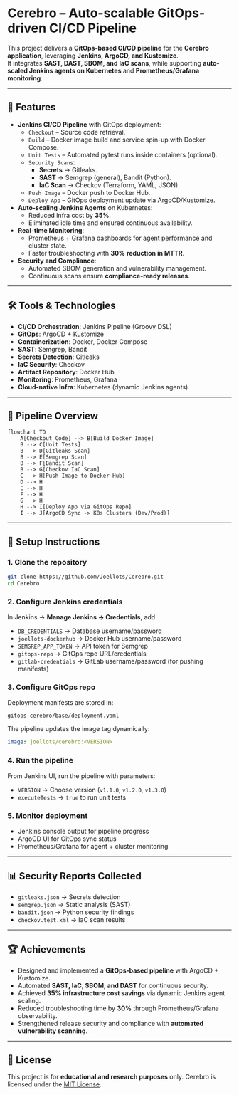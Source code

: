 
# Cerebro – Auto-scalable GitOps-driven CI/CD Pipeline

This project delivers a **GitOps-based CI/CD pipeline** for the **Cerebro application**, leveraging **Jenkins, ArgoCD, and Kustomize**.  
It integrates **SAST, DAST, SBOM, and IaC scans**, while supporting **auto-scaled Jenkins agents on Kubernetes** and **Prometheus/Grafana monitoring**.  

---

## 🚀 Features

- **Jenkins CI/CD Pipeline** with GitOps deployment:
  - `Checkout` – Source code retrieval.  
  - `Build` – Docker image build and service spin-up with Docker Compose.  
  - `Unit Tests` – Automated pytest runs inside containers (optional).  
  - `Security Scans`:
    - **Secrets** → Gitleaks.  
    - **SAST** → Semgrep (general), Bandit (Python).  
    - **IaC Scan** → Checkov (Terraform, YAML, JSON).  
  - `Push Image` – Docker push to Docker Hub.  
  - `Deploy App` – GitOps deployment update via ArgoCD/Kustomize.
- **Auto-scaling Jenkins Agents** on Kubernetes:
  - Reduced infra cost by **35%**.
  - Eliminated idle time and ensured continuous availability.
- **Real-time Monitoring**:
  - Prometheus + Grafana dashboards for agent performance and cluster state.
  - Faster troubleshooting with **30% reduction in MTTR**.
- **Security and Compliance**:
  - Automated SBOM generation and vulnerability management.
  - Continuous scans ensure **compliance-ready releases**.

---

## 🛠️ Tools & Technologies

- **CI/CD Orchestration**: Jenkins Pipeline (Groovy DSL)  
- **GitOps**: ArgoCD + Kustomize  
- **Containerization**: Docker, Docker Compose  
- **SAST**: Semgrep, Bandit  
- **Secrets Detection**: Gitleaks  
- **IaC Security**: Checkov  
- **Artifact Repository**: Docker Hub  
- **Monitoring**: Prometheus, Grafana  
- **Cloud-native Infra**: Kubernetes (dynamic Jenkins agents)  

---

## 📂 Pipeline Overview

```mermaid
flowchart TD
    A[Checkout Code] --> B[Build Docker Image]
    B --> C[Unit Tests]
    B --> D[Gitleaks Scan]
    B --> E[Semgrep Scan]
    B --> F[Bandit Scan]
    B --> G[Checkov IaC Scan]
    C --> H[Push Image to Docker Hub]
    D --> H
    E --> H
    F --> H
    G --> H
    H --> I[Deploy App via GitOps Repo]
    I --> J[ArgoCD Sync -> K8s Clusters (Dev/Prod)]
````

---

## 🔧 Setup Instructions

### 1. Clone the repository

```bash
git clone https://github.com/Joellots/Cerebro.git
cd Cerebro
```

### 2. Configure Jenkins credentials

In Jenkins → **Manage Jenkins → Credentials**, add:

* `DB_CREDENTIALS` → Database username/password
* `joellots-dockerhub` → Docker Hub username/password
* `SEMGREP_APP_TOKEN` → API token for Semgrep
* `gitops-repo` → GitOps repo URL/credentials
* `gitlab-credentials` → GitLab username/password (for pushing manifests)

### 3. Configure GitOps repo

Deployment manifests are stored in:

```
gitops-cerebro/base/deployment.yaml
```

The pipeline updates the image tag dynamically:

```yaml
image: joellots/cerebro:<VERSION>
```

### 4. Run the pipeline

From Jenkins UI, run the pipeline with parameters:

* `VERSION` → Choose version (`v1.1.0`, `v1.2.0`, `v1.3.0`)
* `executeTests` → `true` to run unit tests

### 5. Monitor deployment

* Jenkins console output for pipeline progress
* ArgoCD UI for GitOps sync status
* Prometheus/Grafana for agent + cluster monitoring

---

## 📊 Security Reports Collected

* `gitleaks.json` → Secrets detection
* `semgrep.json` → Static analysis (SAST)
* `bandit.json` → Python security findings
* `checkov.test.xml` → IaC scan results

---

## 🏆 Achievements

* Designed and implemented a **GitOps-based pipeline** with ArgoCD + Kustomize.
* Automated **SAST, IaC, SBOM, and DAST** for continuous security.
* Achieved **35% infrastructure cost savings** via dynamic Jenkins agent scaling.
* Reduced troubleshooting time by **30%** through Prometheus/Grafana observability.
* Strengthened release security and compliance with **automated vulnerability scanning**.

---

## 📜 License

This project is for **educational and research purposes** only.
Cerebro is licensed under the [MIT License](LICENSE).

